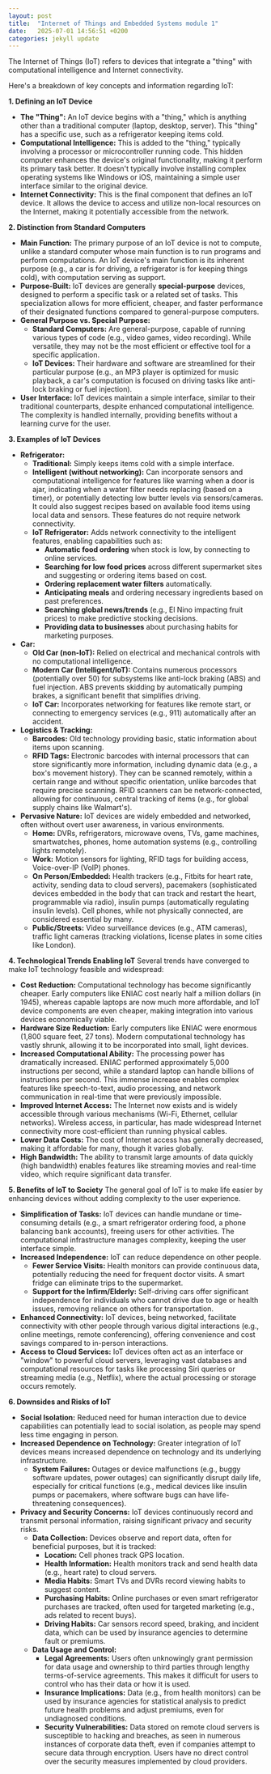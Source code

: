 ```yaml
---
layout: post
title:  "Internet of Things and Embedded Systems module 1"
date:   2025-07-01 14:56:51 +0200
categories: jekyll update
---
```



The Internet of Things (IoT) refers to devices that integrate a "thing" with computational intelligence and Internet connectivity.

Here's a breakdown of key concepts and information regarding IoT:

**1. Defining an IoT Device**
*   **The "Thing":** An IoT device begins with a "thing," which is anything other than a traditional computer (laptop, desktop, server). This "thing" has a specific use, such as a refrigerator keeping items cold.
*   **Computational Intelligence:** This is added to the "thing," typically involving a processor or microcontroller running code. This hidden computer enhances the device's original functionality, making it perform its primary task better. It doesn't typically involve installing complex operating systems like Windows or iOS, maintaining a simple user interface similar to the original device.
*   **Internet Connectivity:** This is the final component that defines an IoT device. It allows the device to access and utilize non-local resources on the Internet, making it potentially accessible from the network.

**2. Distinction from Standard Computers**
*   **Main Function:** The primary purpose of an IoT device is not to compute, unlike a standard computer whose main function is to run programs and perform computations. An IoT device's main function is its inherent purpose (e.g., a car is for driving, a refrigerator is for keeping things cold), with computation serving as support.
*   **Purpose-Built:** IoT devices are generally **special-purpose** devices, designed to perform a specific task or a related set of tasks. This specialization allows for more efficient, cheaper, and faster performance of their designated functions compared to general-purpose computers.
*   **General Purpose vs. Special Purpose:**
    *   **Standard Computers:** Are general-purpose, capable of running various types of code (e.g., video games, video recording). While versatile, they may not be the most efficient or effective tool for a specific application.
    *   **IoT Devices:** Their hardware and software are streamlined for their particular purpose (e.g., an MP3 player is optimized for music playback, a car's computation is focused on driving tasks like anti-lock braking or fuel injection).
*   **User Interface:** IoT devices maintain a simple interface, similar to their traditional counterparts, despite enhanced computational intelligence. The complexity is handled internally, providing benefits without a learning curve for the user.

**3. Examples of IoT Devices**
*   **Refrigerator:**
    *   **Traditional:** Simply keeps items cold with a simple interface.
    *   **Intelligent (without networking):** Can incorporate sensors and computational intelligence for features like warning when a door is ajar, indicating when a water filter needs replacing (based on a timer), or potentially detecting low butter levels via sensors/cameras. It could also suggest recipes based on available food items using local data and sensors. These features do not require network connectivity.
    *   **IoT Refrigerator:** Adds network connectivity to the intelligent features, enabling capabilities such as:
        *   **Automatic food ordering** when stock is low, by connecting to online services.
        *   **Searching for low food prices** across different supermarket sites and suggesting or ordering items based on cost.
        *   **Ordering replacement water filters** automatically.
        *   **Anticipating meals** and ordering necessary ingredients based on past preferences.
        *   **Searching global news/trends** (e.g., El Nino impacting fruit prices) to make predictive stocking decisions.
        *   **Providing data to businesses** about purchasing habits for marketing purposes.
*   **Car:**
    *   **Old Car (non-IoT):** Relied on electrical and mechanical controls with no computational intelligence.
    *   **Modern Car (Intelligent/IoT):** Contains numerous processors (potentially over 50) for subsystems like anti-lock braking (ABS) and fuel injection. ABS prevents skidding by automatically pumping brakes, a significant benefit that simplifies driving.
    *   **IoT Car:** Incorporates networking for features like remote start, or connecting to emergency services (e.g., 911) automatically after an accident.
*   **Logistics & Tracking:**
    *   **Barcodes:** Old technology providing basic, static information about items upon scanning.
    *   **RFID Tags:** Electronic barcodes with internal processors that can store significantly more information, including dynamic data (e.g., a box's movement history). They can be scanned remotely, within a certain range and without specific orientation, unlike barcodes that require precise scanning. RFID scanners can be network-connected, allowing for continuous, central tracking of items (e.g., for global supply chains like Walmart's).
*   **Pervasive Nature:** IoT devices are widely embedded and networked, often without overt user awareness, in various environments.
    *   **Home:** DVRs, refrigerators, microwave ovens, TVs, game machines, smartwatches, phones, home automation systems (e.g., controlling lights remotely).
    *   **Work:** Motion sensors for lighting, RFID tags for building access, Voice-over-IP (VoIP) phones.
    *   **On Person/Embedded:** Health trackers (e.g., Fitbits for heart rate, activity, sending data to cloud servers), pacemakers (sophisticated devices embedded in the body that can track and restart the heart, programmable via radio), insulin pumps (automatically regulating insulin levels). Cell phones, while not physically connected, are considered essential by many.
    *   **Public/Streets:** Video surveillance devices (e.g., ATM cameras), traffic light cameras (tracking violations, license plates in some cities like London).

**4. Technological Trends Enabling IoT**
Several trends have converged to make IoT technology feasible and widespread:
*   **Cost Reduction:** Computational technology has become significantly cheaper. Early computers like ENIAC cost nearly half a million dollars (in 1945), whereas capable laptops are now much more affordable, and IoT device components are even cheaper, making integration into various devices economically viable.
*   **Hardware Size Reduction:** Early computers like ENIAC were enormous (1,800 square feet, 27 tons). Modern computational technology has vastly shrunk, allowing it to be incorporated into small, light devices.
*   **Increased Computational Ability:** The processing power has dramatically increased. ENIAC performed approximately 5,000 instructions per second, while a standard laptop can handle billions of instructions per second. This immense increase enables complex features like speech-to-text, audio processing, and network communication in real-time that were previously impossible.
*   **Improved Internet Access:** The Internet now exists and is widely accessible through various mechanisms (Wi-Fi, Ethernet, cellular networks). Wireless access, in particular, has made widespread Internet connectivity more cost-efficient than running physical cables.
*   **Lower Data Costs:** The cost of Internet access has generally decreased, making it affordable for many, though it varies globally.
*   **High Bandwidth:** The ability to transmit large amounts of data quickly (high bandwidth) enables features like streaming movies and real-time video, which require significant data transfer.

**5. Benefits of IoT to Society**
The general goal of IoT is to make life easier by enhancing devices without adding complexity to the user experience.
*   **Simplification of Tasks:** IoT devices can handle mundane or time-consuming details (e.g., a smart refrigerator ordering food, a phone balancing bank accounts), freeing users for other activities. The computational infrastructure manages complexity, keeping the user interface simple.
*   **Increased Independence:** IoT can reduce dependence on other people.
    *   **Fewer Service Visits:** Health monitors can provide continuous data, potentially reducing the need for frequent doctor visits. A smart fridge can eliminate trips to the supermarket.
    *   **Support for the Infirm/Elderly:** Self-driving cars offer significant independence for individuals who cannot drive due to age or health issues, removing reliance on others for transportation.
*   **Enhanced Connectivity:** IoT devices, being networked, facilitate connectivity with other people through various digital interactions (e.g., online meetings, remote conferencing), offering convenience and cost savings compared to in-person interactions.
*   **Access to Cloud Services:** IoT devices often act as an interface or "window" to powerful cloud servers, leveraging vast databases and computational resources for tasks like processing Siri queries or streaming media (e.g., Netflix), where the actual processing or storage occurs remotely.

**6. Downsides and Risks of IoT**
*   **Social Isolation:** Reduced need for human interaction due to device capabilities can potentially lead to social isolation, as people may spend less time engaging in person.
*   **Increased Dependence on Technology:** Greater integration of IoT devices means increased dependence on technology and its underlying infrastructure.
    *   **System Failures:** Outages or device malfunctions (e.g., buggy software updates, power outages) can significantly disrupt daily life, especially for critical functions (e.g., medical devices like insulin pumps or pacemakers, where software bugs can have life-threatening consequences).
*   **Privacy and Security Concerns:** IoT devices continuously record and transmit personal information, raising significant privacy and security risks.
    *   **Data Collection:** Devices observe and report data, often for beneficial purposes, but it is tracked:
        *   **Location:** Cell phones track GPS location.
        *   **Health Information:** Health monitors track and send health data (e.g., heart rate) to cloud servers.
        *   **Media Habits:** Smart TVs and DVRs record viewing habits to suggest content.
        *   **Purchasing Habits:** Online purchases or even smart refrigerator purchases are tracked, often used for targeted marketing (e.g., ads related to recent buys).
        *   **Driving Habits:** Car sensors record speed, braking, and incident data, which can be used by insurance agencies to determine fault or premiums.
    *   **Data Usage and Control:**
        *   **Legal Agreements:** Users often unknowingly grant permission for data usage and ownership to third parties through lengthy terms-of-service agreements. This makes it difficult for users to control who has their data or how it is used.
        *   **Insurance Implications:** Data (e.g., from health monitors) can be used by insurance agencies for statistical analysis to predict future health problems and adjust premiums, even for undiagnosed conditions.
        *   **Security Vulnerabilities:** Data stored on remote cloud servers is susceptible to hacking and breaches, as seen in numerous instances of corporate data theft, even if companies attempt to secure data through encryption. Users have no direct control over the security measures implemented by cloud providers.
